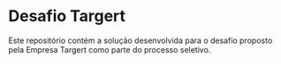 # Desafio Targert

Este repositório contém a solução desenvolvida para o desafio proposto pela Empresa Targert como parte do processo seletivo.
